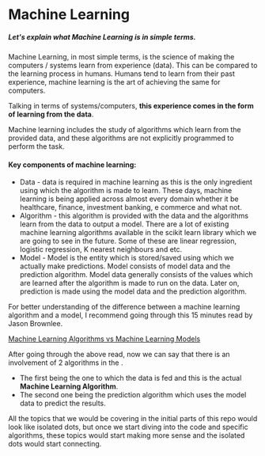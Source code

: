 # Machine Learning
##### Let's explain what Machine Learning is in simple terms.

Machine Learning, in most simple terms, is the science of making the computers / systems learn from experience (data).
This can be compared to the learning process in humans. Humans tend to learn from their past experience, machine 
learning is the art of achieving the same for computers.

Talking in terms of systems/computers, **this experience comes in the form of learning from the data**.

Machine learning includes the study of algorithms which learn from the provided data, and these algorithms are not
explicitly programmed to perform the task.


#### Key components of machine learning:

- Data - data is required in machine learning as this is the only ingredient using which the algorithm is made to learn.
These days, machine learning is being applied across almost every domain whether it be healthcare, finance, investment 
banking, e commerce and what not. 
- Algorithm - this algorithm is provided with the data and the algorithms learn from the data to output a model.
There are a lot of existing machine learning algorithms available in the scikit learn library which we are going to see
in the future. Some of these are linear regression, logistic regression, K nearest neighbours and etc.
- Model - Model is the entity which is stored/saved using which we actually make predictions.
Model consists of model data and the prediction algorithm. Model data generally consists of the values which are 
learned after the algorithm is made to run on the data. Later on, prediction is made using the model data and 
the prediction algorithm.

For better understanding of the difference between a machine learning algorithm and a model, I recommend going through 
this 15 minutes read by Jason Brownlee.

[Machine Learning Algorithms vs Machine Learning Models](https://machinelearningmastery.com/difference-between-algorithm-and-model-in-machine-learning/)


After going through the above read, now we can say that there is an involvement of 2 algorithms in the .

- The first being the one to which the data is fed and this is the actual **Machine Learning Algorithm**.
- The second one being the prediction algorithm which uses the model data to predict the results.

All the topics that we would be covering in the initial parts of this repo would look like isolated dots, but once we 
start diving into the code and specific algorithms, these topics would start making more sense and the isolated dots
would start connecting.
